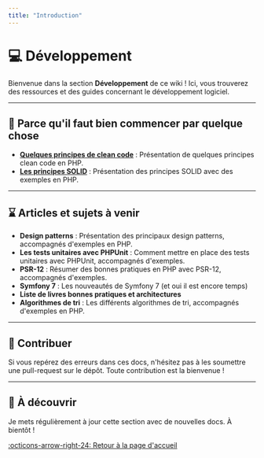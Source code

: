 ```yaml
---
title: "Introduction"
---
```



# :computer: Développement

Bienvenue dans la section **Développement** de ce wiki ! Ici, vous trouverez des ressources et des guides concernant le développement logiciel.

---

## 📖 Parce qu'il faut bien commencer par quelque chose

- **[Quelques principes de clean code](principes-clean-code/index.md)** : Présentation de quelques principes clean code en PHP.
- **[Les principes SOLID](principes-clean-code/SOLID/index.md)** : Présentation des principes SOLID avec des exemples en PHP.

---

## ⌛ Articles et sujets à venir

- **Design patterns** : Présentation des principaux design patterns, accompagnés d'exemples en PHP.
- **Les tests unitaires avec PHPUnit** : Comment mettre en place des tests unitaires avec PHPUnit, accompagnés d'exemples.
- **PSR-12** : Résumer des bonnes pratiques en PHP avec PSR-12, accompagnés d'exemples.
- **Symfony 7** : Les nouveautés de Symfony 7 (et oui il est encore temps)
- **Liste de livres bonnes pratiques et architectures**
- **Algorithmes de tri** : Les différents algorithmes de tri, accompagnés d'exemples en PHP.

---

## 📝 Contribuer

Si vous repérez des erreurs dans ces docs, n'hésitez pas à les soumettre une pull-request sur le dépôt. Toute contribution est la bienvenue !

---

## 🚀 À découvrir

Je mets régulièrement à jour cette section avec de nouvelles docs. À bientôt !

[:octicons-arrow-right-24: Retour à la page d'accueil](../index.md)